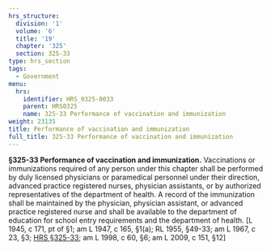```yaml
---
hrs_structure:
  division: '1'
  volume: '6'
  title: '19'
  chapter: '325'
  section: 325-33
type: hrs_section
tags:
  - Government
menu:
  hrs:
    identifier: HRS_0325-0033
    parent: HRS0325
    name: 325-33 Performance of vaccination and immunization
weight: 23135
title: Performance of vaccination and immunization
full_title: 325-33 Performance of vaccination and immunization
---
```

**§325-33 Performance of vaccination and immunization.** Vaccinations or immunizations required of any person under this chapter shall be performed by duly licensed physicians or paramedical personnel under their direction, advanced practice registered nurses, physician assistants, or by authorized representatives of the department of health. A record of the immunization shall be maintained by the physician, physician assistant, or advanced practice registered nurse and shall be available to the department of education for school entry requirements and the department of health. [L 1945, c 171, pt of §1; am L 1947, c 165, §1(a); RL 1955, §49-33; am L 1967, c 23, §3; [HRS §325-33](/title-19/chapter-325/section-325-33/); am L 1998, c 60, §6; am L 2009, c 151, §12]